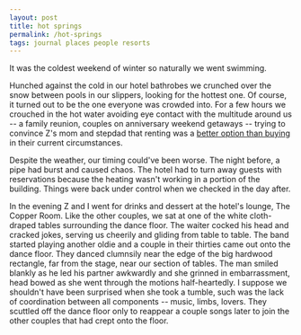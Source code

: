 ```yaml
---
layout: post
title: hot springs
permalink: /hot-springs
tags: journal places people resorts
---
```


It was the coldest weekend of winter so naturally we went swimming.
<!--more-->
Hunched against the cold in our hotel bathrobes we crunched over the snow between pools in our slippers, looking for the hottest one.
Of course, it turned out to be the one everyone was crowded into.
For a few hours we crouched in the hot water avoiding eye contact with the multitude around us -- a family reunion, couples on anniversary weekend getaways -- trying to convince Z's mom and stepdad that renting was a [better option than buying](https://macwright.com/2023/12/21/homeownership) in their current circumstances.

Despite the weather, our timing could've been worse.
The night before, a pipe had burst and caused chaos.
The hotel had to turn away guests with reservations because the heating wasn't working in a portion of the building.
Things were back under control when we checked in the day after.

In the evening Z and I went for drinks and dessert at the hotel's lounge, The Copper Room.
Like the other couples, we sat at one of the white cloth-draped tables surrounding the dance floor.
The waiter cocked his head and cracked jokes, serving us cheerily and gliding from table to table.
The band started playing another oldie and a couple in their thirties came out onto the dance floor.
They danced clumnsily near the edge of the big hardwood rectangle, far from the stage, near our section of tables.
The man smiled blankly as he led his partner awkwardly and she grinned in embarrassment, head bowed as she went through the motions half-heartedly.
I suppose we shouldn't have been surprised when she took a tumble, such was the lack of coordination between all components -- music, limbs, lovers.
They scuttled off the dance floor only to reappear a couple songs later to join the other couples that had crept onto the floor.